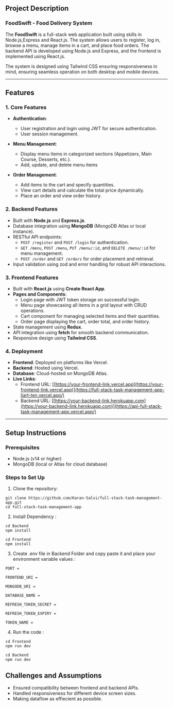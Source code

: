 ## Project Description

### **FoodSwift - Food Delivery System**

The **FoodSwift** is a full-stack web application built using skills in Node.js,Express and React.js. The system allows users to register, log in, browse a menu, manage items in a cart, and place food orders. The backend API is developed using Node.js and Express, and the frontend is implemented using React.js.

The system is designed using Tailwind CSS ensuring responsiveness in mind, ensuring seamless operation on both desktop and mobile devices. 

---

## Features

### **1. Core Features**
- **Authentication**:
  - User registration and login using JWT for secure authentication.
  - User session management.

- **Menu Management**:
  - Display menu items in categorized sections (Appetizers, Main Course, Desserts, etc.).
  - Add, update, and delete menu items 

- **Order Management**:
  - Add items to the cart and specify quantities.
  - View cart details and calculate the total price dynamically.
  - Place an order and view order history.

### **2. Backend Features**
- Built with **Node.js** and **Express.js**.
- Database integration using **MongoDB** (MongoDB Atlas or local instance).
- RESTful API endpoints:
  - `POST /register` and `POST /login` for authentication.
  - `GET /menu`, `POST /menu`, `PUT /menu/:id`, and `DELETE /menu/:id` for menu management.
  - `POST /order` and `GET /orders` for order placement and retrieval.
- Input validation using zod and error handling for robust API interactions.

### **3. Frontend Features**
- Built with **React.js** using **Create React App**.
- **Pages and Components**:
  - Login page with JWT token storage on successful login.
  - Menu page showcasing all items in a grid layout with CRUD operations.
  - Cart component for managing selected items and their quantities.
  - Order page displaying the cart, order total, and order history.
- State management using **Redux**.
- API integration using **fetch** for smooth backend communication.
- Responsive design using **Tailwind CSS**.



### **4. Deployment**
- **Frontend**: Deployed on platforms like Vercel.
- **Backend**: Hosted using Vercel.
- **Database**: Cloud-hosted on MongoDB Atlas.
- **Live Links**:
  - Frontend URL: [[https://your-frontend-link.vercel.app](https://your-frontend-link.vercel.app)](https://full-stack-task-management-app-liart-ten.vercel.app/)
  - Backend URL: [[https://your-backend-link.herokuapp.com](https://your-backend-link.herokuapp.com)](https://api-full-stack-task-management-app.vercel.app/)

---


## Setup Instructions

### Prerequisites
- Node.js (v14 or higher)
- MongoDB (local or Atlas for cloud database)

### Steps to Set Up

1. Clone the repository:

```
git clone https://github.com/Karan-Salvi/full-stack-task-management-app.git
cd full-stack-task-management-app  

```


2. Install Dependency :
   
```
cd Backend
npm install

cd Frontend
npm install
```


3. Create .env file in Backend Folder and copy paste it and place your environment variable values :
   
```
PORT = 

FRONTEND_URI = 

MONGODB_URI = 

DATABASE_NAME = 

REFRESH_TOKEN_SECRET = 

REFRESH_TOKEN_EXPIRY = 

TOKEN_NAME = 
```


4. Run the code :
   
```
cd Frontend
npm run dev

cd Backend
npm run dev

```

## Challenges and Assumptions
- Ensured compatibility between frontend and backend APIs.
- Handled responsiveness for different device screen sizes.
- Making dataflow as effiecient as possible.

